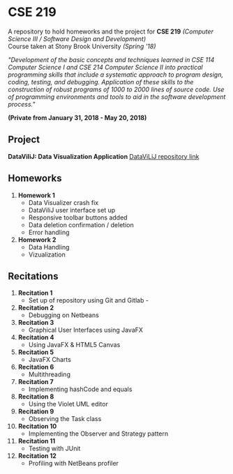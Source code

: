 # CSE 219
A repository to hold homeworks and the project for __CSE 219__ _(Computer Science III / Software Design and Development)_
<br />
Course taken at Stony Brook University _(Spring '18)_

_"Development of the basic concepts and techniques learned in CSE 114 Computer Science I and CSE 214 Computer Science II into practical programming skills that include a systematic approach to program design, coding, testing, and debugging. Application of these skills to the construction of robust programs of 1000 to 2000 lines of source code. Use of programming environments and tools to aid in the software development process."_

__(Private from January 31, 2018 - May 20, 2018)__

## Project ##
__DataViliJ: Data Visualization Application__
[DataViLiJ repository link](https://github.com/Neil1114/DataViLiJ)

## Homeworks ##

1. __Homework 1__ <br />
    - Data Visualizer crash fix
    - DataViliJ user interface set up
    - Responsive toolbar buttons added
    - Data deletion confirmation / deletion
    - Error handling
2. __Homework 2__ <br />
    - Data Handling
    - Vizualization

## Recitations ##

1. __Recitation 1__ <br />
    - Set up of repository using Git and Gitlab -
2. __Recitation 2__ <br />
    - Debugging on Netbeans
3. __Recitation 3__ <br />
    - Graphical User Interfaces using JavaFX
4. __Recitation 4__ <br />
    - Using JavaFX & HTML5 Canvas
5. __Recitation 5__ <br />
    - JavaFX Charts 
6. __Recitation 6__ <br />
    - Multithreading
7. __Recitation 7__ <br />
    - Implementing hashCode and equals 
8. __Recitation 8__ <br />
    - Using the Violet UML editor
9. __Recitation 9__ <br />
    - Observing the Task class
10. __Recitation 10__ <br />
    - Implementing the Observer and Strategy pattern
11. __Recitation 11__ <br />
    - Testing with JUnit
12. __Recitation 12__ <br />
    - Profiling with NetBeans profiler
